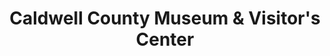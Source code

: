 ---
layout: repo
title: "Caldwell County Museum & Visitor's Center"
id: 17492
permalink: repos/17492/
---